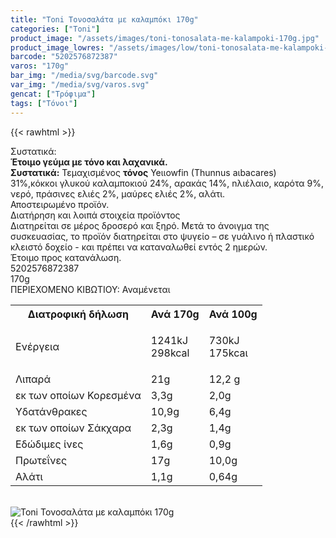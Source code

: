 ```yaml
---
title: "Toni Τονοσαλάτα με καλαμπόκι 170g"
categories: ["Toni"]
product_image: "/assets/images/toni-tonosalata-me-kalampoki-170g.jpg"
product_image_lowres: "/assets/images/low/toni-tonosalata-me-kalampoki-170g.jpg"
barcode: "5202576872387"
varos: "170g"
bar_img: "/media/svg/barcode.svg"
var_img: "/media/svg/varos.svg"
gencat: ["Τρόφιμα"]
tags: ["Τόνοι"]
---
```

{{< rawhtml >}}

<div class="sload727"><div class="product"><div id="sistatika">Συστατικά:</div><div class="alltext"><strong>Έτοιμο γεύμα με τόνο και λαχανικά.</strong><br><strong>Συστατικά:</strong> Τεμαχισμένος <strong>τόνος</strong> Yeιιowfin (Thunnus aιbacares) 31%,κόκκοι γλυκού καλαμποκιού 24%, αρακάς 14%, nλιέλαιο, καρότα 9%, νερό, πράσινες ελιές 2%, μαύρες ελιές 2%, αλάτι.<br>Αποστειρωμένο προϊόν.</div><div id="loipa">Διατήρηση και λοιπά στοιχεία προϊόντος</div><div class="alltext">Διατηρείται σε μέρος δροσερό και ξηρό. Μετά το άνοιγμα της συσκευασίας, το προϊόν διατηρείται στο ψυγείο – σε γυάλινο ή πλαστικό κλειστό δοχείο - και πρέπει να καταναλωθεί εντός 2 ημερών.<br>Έτοιμο προς κατανάλωση.</div><div id="barcode"><div id="barimage1"></div><span id="bartext">5202576872387</span></div><div id="varos"><div id="varosimage1"></div><span id="varostext">170g</span></div><div id="kivotio">ΠΕΡΙΕΧΟΜΕΝΟ ΚΙΒΩΤΙΟΥ:&nbsp;Αναμένεται</div><div class="tabout"><table id="diatable"><tbody><tr><th>Διατροφική δήλωση</th><th>Ανά 170g</th><th>Ανά 100g</th></tr><tr><td class="texr2">Ενέργεια</td><td class="texr">1241kJ<br>298kcal</td><td class="texr"><p>730kJ<br>175kcaι</p></td></tr><tr><td class="texr2">Λιπαρά</td><td class="texr">21g</td><td class="texr">12,2 g</td></tr><tr><td class="gray">εκ των οποίων Κορεσµένα</td><td class="gray2">3,3g</td><td class="gray2">2,0g</td></tr><tr><td class="texr2">Yδατάνθρακες</td><td class="texr">10,9g</td><td class="texr">6,4g</td></tr><tr><td class="gray">εκ των οποίων Σάκχαρα</td><td class="gray2">2,3g</td><td class="gray2">1,4g</td></tr><tr><td class="texr2">Εδώδιμες ίνες</td><td class="texr">1,6g</td><td class="texr">0,9g</td></tr><tr><td class="texr2">Πρωτεΐνες</td><td class="texr">17g</td><td class="texr">10,0g</td></tr><tr><td class="texr2">Αλάτι</td><td class="texr">1,1g</td><td class="texr">0,64g</td></tr></tbody></table></div><br><div class="pimg"><img alt="Toni Τονοσαλάτα με καλαμπόκι 170g" title="Toni Τονοσαλάτα με καλαμπόκι 170g" src="/assets/images/toni-tonosalata-me-kalampoki-170g.jpg"></div></div></div>
{{< /rawhtml >}}


